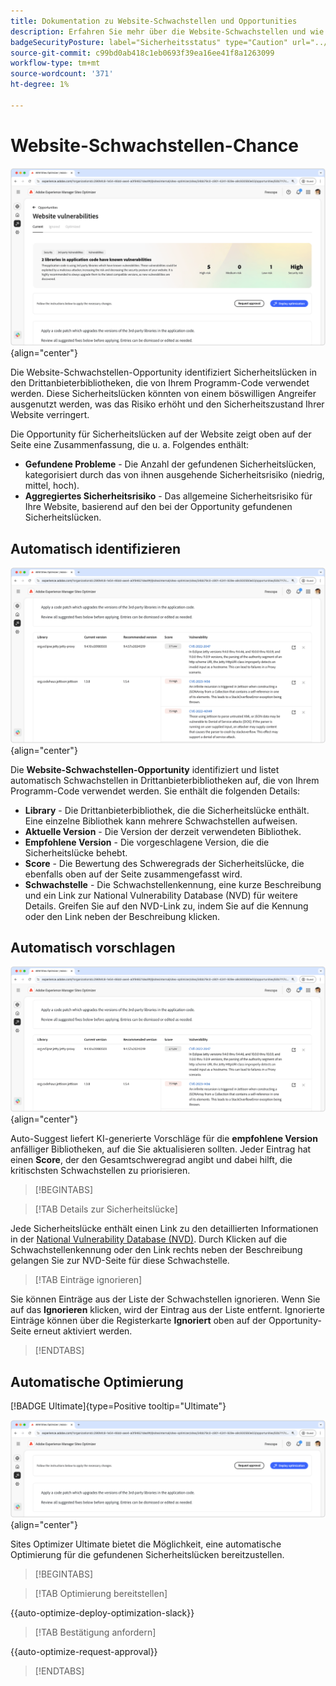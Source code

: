 ```yaml
---
title: Dokumentation zu Website-Schwachstellen und Opportunities
description: Erfahren Sie mehr über die Website-Schwachstellen und wie Sie damit die Sicherheit von auf Ihrer Website erhöhen können.
badgeSecurityPosture: label="Sicherheitsstatus" type="Caution" url="../../opportunity-types/security-posture.md" tooltip="Sicherheitsstatus"
source-git-commit: c99bd0ab418c1eb0693f39ea16ee41f8a1263099
workflow-type: tm+mt
source-wordcount: '371'
ht-degree: 1%

---
```



# Website-Schwachstellen-Chance

![Website-Schwachstellen-Chance](./assets/website-vulnerabilities/hero.png){align="center"}

Die Website-Schwachstellen-Opportunity identifiziert Sicherheitslücken in den Drittanbieterbibliotheken, die von Ihrem Programm-Code verwendet werden. Diese Sicherheitslücken könnten von einem böswilligen Angreifer ausgenutzt werden, was das Risiko erhöht und den Sicherheitszustand Ihrer Website verringert.

Die Opportunity für Sicherheitslücken auf der Website zeigt oben auf der Seite eine Zusammenfassung, die u. a. Folgendes enthält:

* **Gefundene Probleme** - Die Anzahl der gefundenen Sicherheitslücken, kategorisiert durch das von ihnen ausgehende Sicherheitsrisiko (niedrig, mittel, hoch).
* **Aggregiertes Sicherheitsrisiko** - Das allgemeine Sicherheitsrisiko für Ihre Website, basierend auf den bei der Opportunity gefundenen Sicherheitslücken.

## Automatisch identifizieren

![Website-Schwachstellen automatisch identifizieren](./assets/website-vulnerabilities/auto-identify.png){align="center"}

Die **Website-Schwachstellen-Opportunity** identifiziert und listet automatisch Schwachstellen in Drittanbieterbibliotheken auf, die von Ihrem Programm-Code verwendet werden. Sie enthält die folgenden Details:

* **Library** - Die Drittanbieterbibliothek, die die Sicherheitslücke enthält. Eine einzelne Bibliothek kann mehrere Schwachstellen aufweisen.
* **Aktuelle Version** - Die Version der derzeit verwendeten Bibliothek.
* **Empfohlene Version** - Die vorgeschlagene Version, die die Sicherheitslücke behebt.
* **Score** - Die Bewertung des Schweregrads der Sicherheitslücke, die ebenfalls oben auf der Seite zusammengefasst wird.
* **Schwachstelle** - Die Schwachstellenkennung, eine kurze Beschreibung und ein Link zur National Vulnerability Database (NVD) für weitere Details. Greifen Sie auf den NVD-Link zu, indem Sie auf die Kennung oder den Link neben der Beschreibung klicken.

## Automatisch vorschlagen

![Website-Schwachstellen automatisch vorschlagen](./assets/website-vulnerabilities/auto-suggest.png){align="center"}

Auto-Suggest liefert KI-generierte Vorschläge für die **empfohlene Version** anfälliger Bibliotheken, auf die Sie aktualisieren sollten. Jeder Eintrag hat einen **Score**, der den Gesamtschweregrad angibt und dabei hilft, die kritischsten Schwachstellen zu priorisieren.

>[!BEGINTABS]

>[!TAB Details zur Sicherheitslücke]

Jede Sicherheitslücke enthält einen Link zu den detaillierten Informationen in der [National Vulnerability Database (NVD)](https://nvd.nist.gov/). Durch Klicken auf die Schwachstellenkennung oder den Link rechts neben der Beschreibung gelangen Sie zur NVD-Seite für diese Schwachstelle.

>[!TAB Einträge ignorieren]

Sie können Einträge aus der Liste der Schwachstellen ignorieren. Wenn Sie auf das **Ignorieren** klicken, wird der Eintrag aus der Liste entfernt. Ignorierte Einträge können über die Registerkarte **Ignoriert** oben auf der Opportunity-Seite erneut aktiviert werden.<!---right now it does not seem to be implemented, but the page description mentions this functionality-->

>[!ENDTABS]


## Automatische Optimierung

[!BADGE Ultimate]{type=Positive tooltip="Ultimate"}

![Website-Schwachstellen automatisch optimieren](./assets/website-vulnerabilities/auto-optimize.png){align="center"}

Sites Optimizer Ultimate bietet die Möglichkeit, eine automatische Optimierung für die gefundenen Sicherheitslücken bereitzustellen.

>[!BEGINTABS]

>[!TAB Optimierung bereitstellen]

{{auto-optimize-deploy-optimization-slack}}

>[!TAB Bestätigung anfordern]

{{auto-optimize-request-approval}}

>[!ENDTABS]